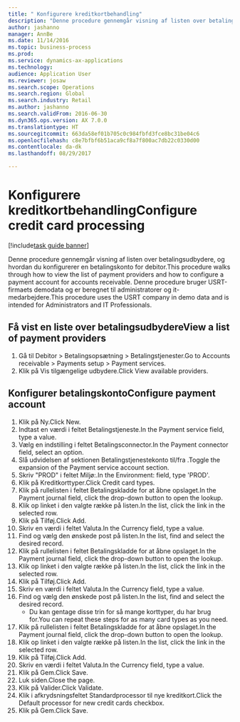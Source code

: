 ```yaml
--- 
title: " Konfigurere kreditkortbehandling"
description: "Denne procedure gennemgår visning af listen over betalingsudbydere, og hvordan du konfigurerer en betalingskonto for debitor."
author: jashanno
manager: AnnBe
ms.date: 11/14/2016
ms.topic: business-process
ms.prod: 
ms.service: dynamics-ax-applications
ms.technology: 
audience: Application User
ms.reviewer: josaw
ms.search.scope: Operations
ms.search.region: Global
ms.search.industry: Retail
ms.author: jashanno
ms.search.validFrom: 2016-06-30
ms.dyn365.ops.version: AX 7.0.0
ms.translationtype: HT
ms.sourcegitcommit: 663da58ef01b705c0c984fbfd3fce8bc31be04c6
ms.openlocfilehash: c8e7bfbf6b51aca9cf8a7f800ac7db22c0330d00
ms.contentlocale: da-dk
ms.lasthandoff: 08/29/2017

---
```

# <a name="configure-credit-card-processing"></a><span data-ttu-id="30a13-103"> Konfigurere kreditkortbehandling</span><span class="sxs-lookup"><span data-stu-id="30a13-103">Configure credit card processing</span></span>

[!include[task guide banner](../includes/task-guide-banner.md)]

<span data-ttu-id="30a13-104">Denne procedure gennemgår visning af listen over betalingsudbydere, og hvordan du konfigurerer en betalingskonto for debitor.</span><span class="sxs-lookup"><span data-stu-id="30a13-104">This procedure walks through how to view the list of payment providers and how to configure a payment account for accounts receivable.</span></span> <span data-ttu-id="30a13-105">Denne procedure bruger USRT-firmaets demodata og er beregnet til administratorer og it-medarbejdere.</span><span class="sxs-lookup"><span data-stu-id="30a13-105">This procedure uses the USRT company in demo data and is intended for Administrators and IT Professionals.</span></span>


## <a name="view-a-list-of-payment-providers"></a><span data-ttu-id="30a13-106">Få vist en liste over betalingsudbydere</span><span class="sxs-lookup"><span data-stu-id="30a13-106">View a list of payment providers</span></span>
1. <span data-ttu-id="30a13-107">Gå til Debitor > Betalingsopsætning > Betalingstjenester.</span><span class="sxs-lookup"><span data-stu-id="30a13-107">Go to Accounts receivable > Payments setup > Payment services.</span></span>
2. <span data-ttu-id="30a13-108">Klik på Vis tilgængelige udbydere.</span><span class="sxs-lookup"><span data-stu-id="30a13-108">Click View available providers.</span></span>

## <a name="configure-payment-account"></a><span data-ttu-id="30a13-109">Konfigurer betalingskonto</span><span class="sxs-lookup"><span data-stu-id="30a13-109">Configure payment account</span></span>
1. <span data-ttu-id="30a13-110">Klik på Ny.</span><span class="sxs-lookup"><span data-stu-id="30a13-110">Click New.</span></span>
2. <span data-ttu-id="30a13-111">Indtast en værdi i feltet Betalingstjeneste.</span><span class="sxs-lookup"><span data-stu-id="30a13-111">In the Payment service field, type a value.</span></span>
3. <span data-ttu-id="30a13-112">Vælg en indstilling i feltet Betalingsconnector.</span><span class="sxs-lookup"><span data-stu-id="30a13-112">In the Payment connector field, select an option.</span></span>
4. <span data-ttu-id="30a13-113">Slå udvidelsen af sektionen Betalingstjenestekonto til/fra .</span><span class="sxs-lookup"><span data-stu-id="30a13-113">Toggle the expansion of the Payment service account section.</span></span>
5. <span data-ttu-id="30a13-114">Skriv "PROD" i feltet Miljø:.</span><span class="sxs-lookup"><span data-stu-id="30a13-114">In the Environment: field, type 'PROD'.</span></span>
6. <span data-ttu-id="30a13-115">Klik på Kreditkorttyper.</span><span class="sxs-lookup"><span data-stu-id="30a13-115">Click Credit card types.</span></span>
7. <span data-ttu-id="30a13-116">Klik på rullelisten i feltet Betalingskladde for at åbne opslaget.</span><span class="sxs-lookup"><span data-stu-id="30a13-116">In the Payment journal field, click the drop-down button to open the lookup.</span></span>
8. <span data-ttu-id="30a13-117">Klik op linket i den valgte række på listen.</span><span class="sxs-lookup"><span data-stu-id="30a13-117">In the list, click the link in the selected row.</span></span>
9. <span data-ttu-id="30a13-118">Klik på Tilføj.</span><span class="sxs-lookup"><span data-stu-id="30a13-118">Click Add.</span></span>
10. <span data-ttu-id="30a13-119">Skriv en værdi i feltet Valuta.</span><span class="sxs-lookup"><span data-stu-id="30a13-119">In the Currency field, type a value.</span></span>
11. <span data-ttu-id="30a13-120">Find og vælg den ønskede post på listen.</span><span class="sxs-lookup"><span data-stu-id="30a13-120">In the list, find and select the desired record.</span></span>
12. <span data-ttu-id="30a13-121">Klik på rullelisten i feltet Betalingskladde for at åbne opslaget.</span><span class="sxs-lookup"><span data-stu-id="30a13-121">In the Payment journal field, click the drop-down button to open the lookup.</span></span>
13. <span data-ttu-id="30a13-122">Klik op linket i den valgte række på listen.</span><span class="sxs-lookup"><span data-stu-id="30a13-122">In the list, click the link in the selected row.</span></span>
14. <span data-ttu-id="30a13-123">Klik på Tilføj.</span><span class="sxs-lookup"><span data-stu-id="30a13-123">Click Add.</span></span>
15. <span data-ttu-id="30a13-124">Skriv en værdi i feltet Valuta.</span><span class="sxs-lookup"><span data-stu-id="30a13-124">In the Currency field, type a value.</span></span>
16. <span data-ttu-id="30a13-125">Find og vælg den ønskede post på listen.</span><span class="sxs-lookup"><span data-stu-id="30a13-125">In the list, find and select the desired record.</span></span>
    * <span data-ttu-id="30a13-126">Du kan gentage disse trin for så mange korttyper, du har brug for.</span><span class="sxs-lookup"><span data-stu-id="30a13-126">You can repeat these steps for as many card types as you need.</span></span>  
17. <span data-ttu-id="30a13-127">Klik på rullelisten i feltet Betalingskladde for at åbne opslaget.</span><span class="sxs-lookup"><span data-stu-id="30a13-127">In the Payment journal field, click the drop-down button to open the lookup.</span></span>
18. <span data-ttu-id="30a13-128">Klik op linket i den valgte række på listen.</span><span class="sxs-lookup"><span data-stu-id="30a13-128">In the list, click the link in the selected row.</span></span>
19. <span data-ttu-id="30a13-129">Klik på Tilføj.</span><span class="sxs-lookup"><span data-stu-id="30a13-129">Click Add.</span></span>
20. <span data-ttu-id="30a13-130">Skriv en værdi i feltet Valuta.</span><span class="sxs-lookup"><span data-stu-id="30a13-130">In the Currency field, type a value.</span></span>
21. <span data-ttu-id="30a13-131">Klik på Gem.</span><span class="sxs-lookup"><span data-stu-id="30a13-131">Click Save.</span></span>
22. <span data-ttu-id="30a13-132">Luk siden.</span><span class="sxs-lookup"><span data-stu-id="30a13-132">Close the page.</span></span>
23. <span data-ttu-id="30a13-133">Klik på Valider.</span><span class="sxs-lookup"><span data-stu-id="30a13-133">Click Validate.</span></span>
24. <span data-ttu-id="30a13-134">Klik i afkrydsningsfeltet Standardprocessor til nye kreditkort.</span><span class="sxs-lookup"><span data-stu-id="30a13-134">Click the Default processor for new credit cards checkbox.</span></span>
25. <span data-ttu-id="30a13-135">Klik på Gem.</span><span class="sxs-lookup"><span data-stu-id="30a13-135">Click Save.</span></span>



